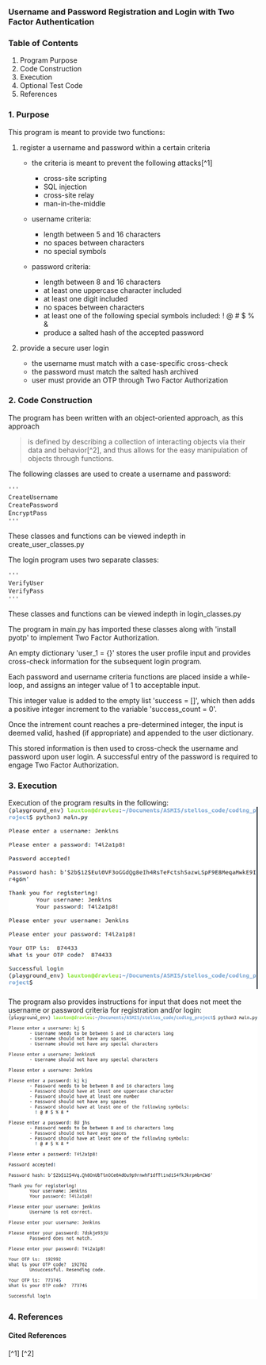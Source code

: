 ### Username and Password Registration and Login with Two Factor Authentication

### Table of Contents

1. Program Purpose
2. Code Construction
3. Execution
4. Optional Test Code
5. References

### 1. Purpose

This program is meant to provide two functions:

1. register a username and password within a certain criteria 
    - the criteria is meant to prevent the following attacks[^1]
        - cross-site scripting
        - SQL injection
        - cross-site relay
        - man-in-the-middle

    - username criteria:
        - length between 5 and 16 characters
        - no spaces between characters
        - no special symbols

    - password criteria:
        - length between 8 and 16 characters
        - at least one uppercase character included
        - at least one digit included
        - no spaces between characters
        - at least one of the following special symbols included: ! @ # $ % &
        - produce a salted hash of the accepted password

2. provide a secure user login
    - the username must match with a case-specific cross-check
    - the password must match the salted hash archived
    - user must provide an OTP through Two Factor Authorization

### 2. Code Construction

The program has been written with an object-oriented approach, as this approach
> is defined by describing a collection of interacting objects via their data and behavior[^2],
and thus allows for the easy manipulation of objects through functions.

The following classes are used to create a username and password:

    '''
    CreateUsername
    CreatePassword
    EncryptPass
    '''

These classes and functions can be viewed indepth in create_user_classes.py

The login program uses two separate classes:

    '''
    VerifyUser
    VerifyPass
    '''

These classes and functions can be viewed indepth in login_classes.py

The program in main.py has imported these classes along with 'install pyotp' to implement Two Factor Authorization.

An empty dictionary 'user_1 = {}' stores the user profile input and provides cross-check information for the subsequent login program.

Each password and username criteria functions are placed inside a while-loop, and assigns an integer value of 1 to acceptable input.

This integer value is added to the empty list 'success = []', which then adds a positive integer increment to the variable 'success_count = 0'.

Once the intrement count reaches a pre-determined integer, the input is deemed valid, hashed (if appropriate) and appended to the user dictionary.

This stored information is then used to cross-check the username and password upon user login. A successful entry of the password is required to engage Two Factor Authorization.

### 3. Execution

Execution of the program results in the following:
![Program Snapshot](program_snapshot.png)

The program also provides instructions for input that does not meet the username or password criteria for registration and/or login:
![Criteria Snapshot](criteria_snapshot.png)

### 4. References
#### Cited References
[^1]
[^2]
